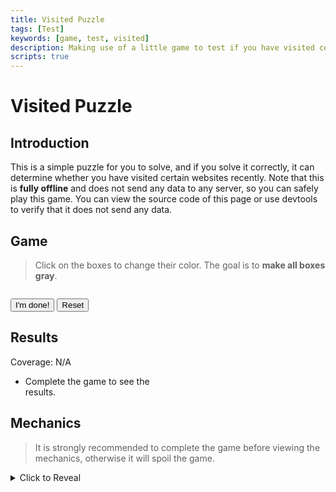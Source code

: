 ```yaml
---
title: Visited Puzzle
tags: [Test]
keywords: [game, test, visited]
description: Making use of a little game to test if you have visited certain pages.
scripts: true
---
```


<style>
    .container {
        display: flex;
        gap: 0.5em;
        flex-wrap: wrap;
    }
    a.box {
        display: block;
        width: 4em;
        height: 4em;
        font-size: 1.5em;
        text-decoration: none;
        background-color: gray;
        &::after {
            display: none;
        }
        &:visited {
            background-color: cyan;
        }
        &.enabled:visited {
            background-color: gray;
        }
        &.enabled:link {
            background-color: red;
        }
    }
    #result {
        columns: 16em auto;
        & > li {
            &.visited::after {
                content: ": Visited";
                color: green;
            }
            &.not-visited::after {
                content: ": Not Visited";
                color: gray;
            }
        }
    }
</style>

# Visited Puzzle

## Introduction

This is a simple puzzle for you to solve, and if you solve it correctly, it can determine whether you have visited certain websites recently. Note that this is **fully offline** and does not send any data to any server, so you can safely play this game. You can view the source code of this page or use devtools to verify that it does not send any data.

## Game

> Click on the boxes to change their color. The goal is to **make all boxes gray**.

<div class="container"></div>

<button id="check">I'm done!</button> <button id="reset">Reset</button>

## Results

Coverage: <span id="coverage">N/A</span>

<ul id="result">
    <li>Complete the game to see the results.</li>
</ul>

## Mechanics

> It is strongly recommended to complete the game before viewing the mechanics, otherwise it will spoil the game.

<details>
    <summary>Click to Reveal</summary>When you visit a webpage, most browsers remember that action, allowing visited links to appear in a different color the next time you see them. In this puzzle, we make use of that behavior by styling the boxes with different colors depending on whether you've visited the linked pages or not.

1. **Visited Links**: Each box corresponds to a link. If you have previously visited the link associated with a box, it will appear **cyan**. If you haven't visited it, the box will be **gray**.

2. **Game Objective**: Your task is to click on the boxes to turn all of them **gray**. However, since visited links are automatically styled as cyan, this means you need to click on the cyan boxes to "toggle" them, which removes their `:visited` style.

3. **Enabling Clicks**: When you click a box, its state is toggled by adding a class (`enabled`), which changes the colors. If a visited box is clicked, it will turn gray, and if a non-visited box is clicked, it will turn red. So only if all the visited boxes are enabled and all the non-visited boxes are disabled, will you be able to turn all boxes gray.

4. **Result Evaluation**: When you click the "I'm done!" button, the game checks which boxes are enabled. If you correctly turned all boxes gray, all enabled boxes are visited links, and the game will display the results accordingly.

Some may ask why this game is necessary, and why not use `getComputedStyle` to check the color of the boxes directly. The reason is that [`getComputedStyle` does not work for `:visited` links due to security concerns](https://developer.mozilla.org/en-US/docs/Web/CSS/Privacy_and_the_:visited_selector). This game is a simple workaround utilizing social engineering.
</details>
